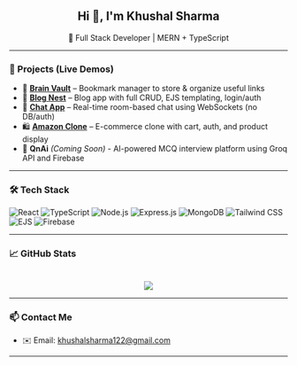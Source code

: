 <h2 align="center">Hi 👋, I'm Khushal Sharma</h2>
<p align="center">🚀 Full Stack Developer | MERN + TypeScript </p>

---

### 🧠 Projects (Live Demos)
- 💾 **[Brain Vault](https://getbrainvault.netlify.app/)** – Bookmark manager to store & organize useful links
- 📝 **[Blog Nest](https://blog-nest-bkcr.onrender.com/)** – Blog app with full CRUD, EJS templating, login/auth
- 💬 **[Chat App](https://chat-app-p2h8.onrender.com/)** – Real-time room-based chat using WebSockets (no DB/auth)
- 🛍️ **[Amazon Clone](https://amazon-clone-8x6n.onrender.com/)** – E-commerce clone with cart, auth, and product display
- 🤖 **QnAi** *(Coming Soon)* - AI-powered MCQ interview platform using Groq API and Firebase


---

### 🛠️ Tech Stack
![React](https://img.shields.io/badge/-React-61DAFB?logo=react&logoColor=black)
![TypeScript](https://img.shields.io/badge/-TypeScript-007ACC?logo=typescript&logoColor=white)
![Node.js](https://img.shields.io/badge/-Node.js-339933?logo=node.js&logoColor=white)
![Express.js](https://img.shields.io/badge/-Express.js-000000?logo=express&logoColor=white)
![MongoDB](https://img.shields.io/badge/-MongoDB-4EA94B?logo=mongodb&logoColor=white)
![Tailwind CSS](https://img.shields.io/badge/-TailwindCSS-38B2AC?logo=tailwind-css&logoColor=white)
![EJS](https://img.shields.io/badge/-EJS-black)
![Firebase](https://img.shields.io/badge/-Firebase-FFCA28?logo=firebase&logoColor=black)

---

### 📈 GitHub Stats
<p align="center">
  <br/>
  <img src="https://github-readme-stats.vercel.app/api/top-langs/?username=Khushaall&layout=compact&theme=radical" />
</p>

---

### 📫 Contact Me
- ✉️ Email: khushalsharma122@gmail.com

---

